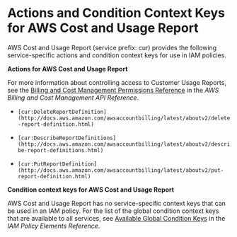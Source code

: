 # Actions and Condition Context Keys for AWS Cost and Usage Report<a name="list_cur"></a>

AWS Cost and Usage Report \(service prefix: cur\) provides the following service\-specific actions and condition context keys for use in IAM policies\.

**Actions for AWS Cost and Usage Report**

For more information about controlling access to Customer Usage Reports, see the [Billing and Cost Management Permissions Reference](http://docs.aws.amazon.com/awsaccountbilling/latest/aboutv2/billing-permissions-ref.html) in the *AWS Billing and Cost Management API Reference*\.

+ `[cur:DeleteReportDefinition](http://docs.aws.amazon.com/awsaccountbilling/latest/aboutv2/delete-report-definition.html)`

+ `[cur:DescribeReportDefinitions](http://docs.aws.amazon.com/awsaccountbilling/latest/aboutv2/describe-report-definitions.html)`

+ `[cur:PutReportDefinition](http://docs.aws.amazon.com/awsaccountbilling/latest/aboutv2/put-report-definition.html)`

**Condition context keys for AWS Cost and Usage Report**

AWS Cost and Usage Report has no service\-specific context keys that can be used in an IAM policy\. For the list of the global condition context keys that are available to all services, see [Available Global Condition Keys](reference_policies_condition-keys.md#AvailableKeys) in the *IAM Policy Elements Reference*\.